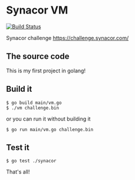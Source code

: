 # Synacor VM

[![Build Status](https://travis-ci.org/wdalmut/synacor-vm-go.png?branch=master)](https://travis-ci.org/wdalmut/synacor-vm-go)

Synacor challenge https://challenge.synacor.com/

## The source code

This is my first project in golang!

## Build it

```shell
$ go build main/vm.go
$ ./vm challenge.bin
```

or you can run it without building it

```shell
$ go run main/vm.go challenge.bin
```

## Test it

```shell
$ go test ./synacor
```

That's all!
